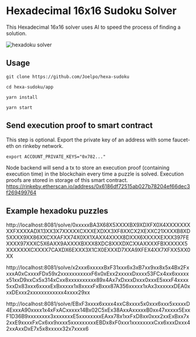 # Hexadecimal 16x16 Sudoku Solver


This Hexadecimal 16x16 solver uses AI to speed the process of finding a solution. 

![hexadoku solver](https://ibb.co/X7Y0VjR)

## Usage

```shell
git clone https://github.com/Joelpo/hexa-sudoku

cd hexa-sudoku/app

yarn install

yarn start 
```

## Send execution proof to smart contract
This step is optional.
Export the private key of an address with some faucet-eth on rinkeby network.

```shell
export ACCOUNT_PRIVATE_KEYS="0x782..."
```

Node backend will send a tx to store an execution proof (containing execution time) in the blockchain every time a puzzle is solved. 
Execution proofs are stored in storage of this smart contract. 
https://rinkeby.etherscan.io/address/0x6186df72515ab027b78204ef66dec3f269499764

## Example hexadoku puzzles

http://localhost:8081/solve/0xxxxxBA3X68X5XXXXBX9XDXFX0X4XXXXXXXXXFXXXXADX13XX3X7XXXXXCXXXEXDXX3XF8XXCX2XEXXC21XXXXB8XD5XXXX9XX86XXCXXAFXX74X0XX1XAXX4XXXX8DXXX6XXXXXEXXX397FEXXXX97XXXC5X6AXX9AXXXXBXXX8XDC8XXXDXCXXAXXXXFBXXXXXX5XXXXXXXCXXXX7CAXDX6EXXX3X1CX0EXXXD7XXA9XFEX4XX7XFXX5XX0XX

http://localhost:8081/solve/x2xxx6xxxxxBxF31xxx6x3xB7xx9xx8x5x4Bx2FxxxxA0xCxxxxFDx59x2xxxxxxxxxxxF6x0xExx2xxxxxDxxxx53FCx4xx6xxxxxx51xxD9xxCx5x314xCxx8xxxxxxxxxx89x4Ax7xDxxxDxxx0xxxE5xxxF4xxxx5xxDx83xxx6xxxxExBxxxxx1x8xxxxFxBxxx87A356xxxxx1xAx3xxxxxxDEA0xxxDExxx2xxxxxxxxxxxx4xxxx29xx

http://localhost:8081/solve/EBxF3xxxx6xxxx4xxC8xxxx5x0xxx6xxx5xxxxxD4ExxxA90xxxx1x4xFxACxxxxx14Bx02C5xEx38AxxAxxxxxB0xx47xxxxx5ExxF1D36B9xxxxxxxx3xxxxxxxE5xxxxxxxxEAxx78x1xxFxD8xx0xxx2xxExBxx7x2xxE9xxxxFxCx6xx9xxxx5xxxxxxxxxEBDx8xF0xxx1xxxxxxxxCxx6xxxDxxx42xxAxxDxE7x5x8xxxxx32x7xxxx6
